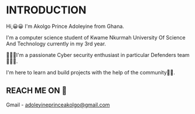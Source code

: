 # INTRODUCTION
Hi,😀😀 I'm Akolgo Prince Adoleyine from Ghana.

I'm a computer science student of Kwame Nkurmah University Of Science And Technology currently in my 3rd year.

🧑🏽‍💻I'm a passionate Cyber security enthusiast in particular Defenders team🧑🏽‍💻.

I'm here to learn and build projects with the help of the community🫡🫡.

## REACH ME ON 🔗

Gmail - adoleyineprinceakolgo@gmail.com
